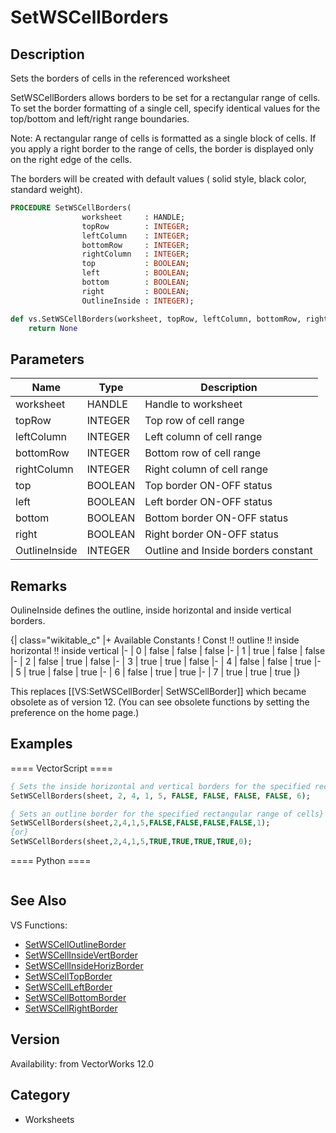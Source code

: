 # SetWSCellBorders

## Description
Sets the borders of cells in the referenced worksheet

SetWSCellBorders allows borders to be set for a rectangular range of cells. To set the border formatting of a single cell, specify identical values for the top/bottom and left/right range boundaries.

Note:
A rectangular range of cells is formatted as a single block of cells. If you apply a right border to the range of cells, the border is displayed only on the right edge of the cells. 

The borders will be created with default values ( solid style, black color, standard weight).

```pascal
PROCEDURE SetWSCellBorders(
				worksheet     : HANDLE;
				topRow        : INTEGER;
				leftColumn    : INTEGER;
				bottomRow     : INTEGER;
				rightColumn   : INTEGER;
				top           : BOOLEAN;
				left          : BOOLEAN;
				bottom        : BOOLEAN;
				right         : BOOLEAN;
				OutlineInside : INTEGER);
```

```python
def vs.SetWSCellBorders(worksheet, topRow, leftColumn, bottomRow, rightColumn, top, left, bottom, right, OutlineInside):
    return None
```

## Parameters
|Name|Type|Description|
|---|---|---|
|worksheet|HANDLE|Handle to worksheet|
|topRow|INTEGER|Top row of cell range|
|leftColumn|INTEGER|Left column of cell range|
|bottomRow|INTEGER|Bottom row of cell range|
|rightColumn|INTEGER|Right column of cell range|
|top|BOOLEAN|Top border ON-OFF status|
|left|BOOLEAN|Left border ON-OFF status|
|bottom|BOOLEAN|Bottom border ON-OFF status|
|right|BOOLEAN|Right border ON-OFF status|
|OutlineInside|INTEGER|Outline and Inside borders constant|

## Remarks
OulineInside defines the outline, inside horizontal and inside vertical borders.

{| class="wikitable_c"
|+ Available Constants
! Const !! outline !! inside horizontal !! inside vertical
|- 
| 0 
| false 
| false 
| false
|- 
| 1 
| true 
| false 
| false
|- 
| 2 
| false 
| true 
| false
|- 
| 3 
| true 
| true 
| false
|- 
| 4 
| false 
| false 
| true
|- 
| 5 
| true 
| false 
| true
|- 
| 6 
| false 
| true 
| true
|- 
| 7 
| true 
| true 
| true
|}


This replaces [[VS:SetWSCellBorder| SetWSCellBorder]] which became obsolete as of version 12. (You can see obsolete functions by setting the preference on the home page.)

## Examples
==== VectorScript ====
```pascal
{ Sets the inside horizontal and vertical borders for the specified rectangular range of cells}
SetWSCellBorders(sheet, 2, 4, 1, 5, FALSE, FALSE, FALSE, FALSE, 6);

{ Sets an outline border for the specified rectangular range of cells}
SetWSCellBorders(sheet,2,4,1,5,FALSE,FALSE,FALSE,FALSE,1);
{or}
SetWSCellBorders(sheet,2,4,1,5,TRUE,TRUE,TRUE,TRUE,0);
```
==== Python ====
```python

```

## See Also
VS Functions:
* [SetWSCellOutlineBorder](SetWSCellOutlineBorder.md) 
* [SetWSCellInsideVertBorder](SetWSCellInsideVertBorder.md) 
* [SetWSCellInsideHorizBorder](SetWSCellInsideHorizBorder.md) 
* [SetWSCellTopBorder](SetWSCellTopBorder.md) 
* [SetWSCellLeftBorder](SetWSCellLeftBorder.md) 
* [SetWSCellBottomBorder](SetWSCellBottomBorder.md) 
* [SetWSCellRightBorder](SetWSCellRightBorder.md)

## Version
Availability: from VectorWorks 12.0

## Category
* Worksheets

